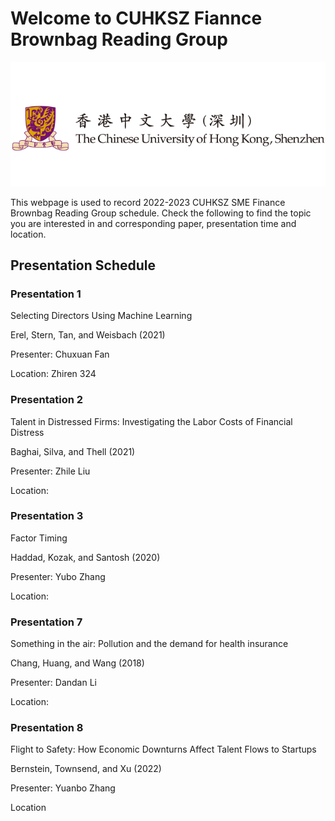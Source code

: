 # Welcome to CUHKSZ Fiannce Brownbag Reading Group
![cuhkszsme.png](/docs/assets/image/图片1.png)

This webpage is used to record 2022-2023 CUHKSZ SME Finance Brownbag Reading Group schedule. Check the following to find the topic you are interested in and corresponding paper, presentation time and location.

## Presentation Schedule

### Presentation 1
Selecting Directors Using Machine Learning 

Erel, Stern, Tan, and Weisbach (2021) 

Presenter: Chuxuan Fan 

Location: Zhiren 324


### Presentation 2
Talent in Distressed Firms: Investigating the Labor Costs of Financial Distress 

Baghai, Silva, and Thell (2021) 

Presenter: Zhile Liu 

Location: 


### Presentation 3
Factor Timing

Haddad, Kozak, and Santosh (2020)

Presenter: Yubo Zhang

Location: 


### Presentation 7
Something in the air: Pollution and the demand for health insurance

Chang, Huang, and Wang (2018)

Presenter: Dandan Li

Location: 

### Presentation 8
Flight to Safety: How Economic Downturns Affect Talent Flows to Startups

Bernstein, Townsend, and Xu (2022)

Presenter: Yuanbo Zhang

Location
